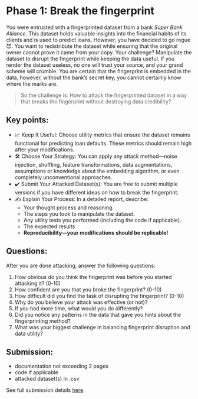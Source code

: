 # Phase 1: Break the fingerprint
You were entrusted with a fingerprinted dataset from a bank _Super Bank Alliance_. This dataset holds valuable insights into the financial habits of its clients and is used to predict loans.
However, you have decided to go rogue :smiling_imp:. You want to redistribute the dataset while ensuring that the original owner cannot prove it came from your copy. Your challenge? Manipulate the dataset to disrupt the fingerprint while keeping the data useful. If you render the dataset useless, no one will trust your source, and your grand scheme will crumble. You are certain that the fingerprint is embedded in the data, however, without the bank’s secret key, you cannot certainly know where the marks are. 
>So the challenge is: How to attack the fingerprinted dataset in a way that breaks the fingerprint without destroying data credibility?

## Key points:
- :chart_with_upwards_trend: Keep It Useful: Choose utility metrics that ensure the dataset remains functional for predicting loan defaults. These metrics should remain high after your modifications. 
- :hammer_and_wrench: Choose Your Strategy: You can apply any attack method—noise injection, shuffling, feature transformations, data augmentations, assumptions or knowledge about the embedding algorithm, or even completely unconventional approaches.
- :heavy_check_mark: Submit Your Attacked Dataset(s): You are free to submit multiple versions if you have different ideas on how to break the fingerprint.
- :writing_hand: Explain Your Process: In a detailed report, describe:
  - Your thought process and reasoning.
  - The steps you took to manipulate the dataset.
  - Any utility tests you performed (including the code if applicable).
  - The expected results
  - **Reproducibility—your modifications should be replicable!**

## Questions:
After you are done attacking, answer the following questions:
1. How obvious do you think the fingerprint was before you started attacking it? (0-10)
2. How confident are you that you broke the fingerprint? (0-10)
3. How difficult did you find the task of disrupting the fingerprint? (0-10)
4. Why do you believe your attack was effective (or not)?
5. If you had more time, what would you do differently?
6. Did you notice any patterns in the data that gave you hints about the fingerprinting method?
7. What was your biggest challenge in balancing fingerprint disruption and data utility?

## Submission:
- documentation not exceeding 2 pages 
- code if applicable
- attacked dataset(s) in .csv 

See full submission details [here](submission.md).
